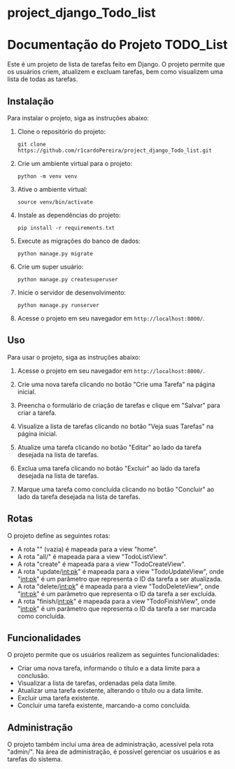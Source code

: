# project_django_Todo_list


# Documentação do Projeto TODO_List

Este é um projeto de lista de tarefas feito em Django. O projeto permite que os usuários criem, atualizem e excluam tarefas, bem como visualizem uma lista de todas as tarefas.

## Instalação

Para instalar o projeto, siga as instruções abaixo:

1. Clone o repositório do projeto:

   ```
   git clone https://github.com/r1cardoPereira/project_django_Todo_list.git
   ```

2. Crie um ambiente virtual para o projeto:

   ```
   python -m venv venv
   ```

3. Ative o ambiente virtual:

   ```
   source venv/bin/activate
   ```

4. Instale as dependências do projeto:

   ```
   pip install -r requirements.txt
   ```

5. Execute as migrações do banco de dados:

   ```
   python manage.py migrate
   ```
6. Crie um super usuário:

   ```
   python manage.py createsuperuser
   ```   

7. Inicie o servidor de desenvolvimento:

   ```
   python manage.py runserver
   ```

8. Acesse o projeto em seu navegador em `http://localhost:8000/`.

## Uso

Para usar o projeto, siga as instruções abaixo:

1. Acesse o projeto em seu navegador em `http://localhost:8000/`.

2. Crie uma nova tarefa clicando no botão "Crie uma Tarefa" na página inicial.

3. Preencha o formulário de criação de tarefas e clique em "Salvar" para criar a tarefa.

4. Visualize a lista de tarefas clicando no botão "Veja suas Tarefas" na página inicial.

5. Atualize uma tarefa clicando no botão "Editar" ao lado da tarefa desejada na lista de tarefas.

6. Exclua uma tarefa clicando no botão "Excluir" ao lado da tarefa desejada na lista de tarefas.

7. Marque uma tarefa como concluída clicando no botão "Concluir" ao lado da tarefa desejada na lista de tarefas.

## Rotas

O projeto define as seguintes rotas:

- A rota "" (vazia) é mapeada para a view "home".
- A rota "all/" é mapeada para a view "TodoListView".
- A rota "create" é mapeada para a view "TodoCreateView".
- A rota "update/<int:pk>" é mapeada para a view "TodoUpdateView", onde "<int:pk>" é um parâmetro que representa o ID da tarefa a ser atualizada.
- A rota "delete/<int:pk>" é mapeada para a view "TodoDeleteView", onde "<int:pk>" é um parâmetro que representa o ID da tarefa a ser excluída.
- A rota "finish/<int:pk>" é mapeada para a view "TodoFinishView", onde "<int:pk>" é um parâmetro que representa o ID da tarefa a ser marcada como concluída.


## Funcionalidades

O projeto permite que os usuários realizem as seguintes funcionalidades:

- Criar uma nova tarefa, informando o título e a data limite para a conclusão.
- Visualizar a lista de tarefas, ordenadas pela data limite.
- Atualizar uma tarefa existente, alterando o título ou a data limite.
- Excluir uma tarefa existente.
- Concluir uma tarefa existente, marcando-a como concluída.

## Administração

O projeto também inclui uma área de administração, acessível pela rota "admin/". Na área de administração, é possível gerenciar os usuários e as tarefas do sistema.